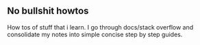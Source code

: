 ## No bullshit howtos
How tos of stuff that i learn. I go through docs/stack overflow and consolidate
my notes into simple concise step by step guides.
